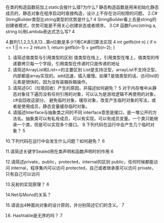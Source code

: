 在类的构造函数前加上static会报什么错?为什么?
静态构造函数是用来初始化静态成员的，静态对象在程序启动时直接构造，设计上不存在访问权限的问题。
2.C# StringBuilder类型比string类型的优势是什么? 4
StringBuilder看上去是string的创建者模式，优势可能是不用关心创建状态或者顺序。
3.C# 函数Func(string a, string b)用Lambda表达式怎么写? 4

4.数列1,1,2,3,5,8,13...第n位数是多少?用C#递归算法实现 4
int getfb(int n)
{
    if n == 1 || n == 2 return 1;
    return getfb(n-1) + getfb(n-2);
}
1. 请简述值类型与引用类型的区别
   值类型在栈上，引用类型在堆上，值类型的传递要拷贝每一个字段，引用类型在传递时只是传递的地址
2. 请简述ArrayList和List<>的主要区别
   List是支持泛型，arrayList不支持泛型，内部都是array实现的。add迅速，插入缓慢。如果T是值类型的话，访问list的元素是很快的，因为没有装箱拆箱操作。
3. 请简述GC（垃圾回收）产生的原因，并描述如何避免？ 5
对于内存堆中从静态对象往下遍历没有任何引用的对象，可以认为是游戏逻辑不再使用的对象，c#会回收这部分。
避免临时对象，缓存对象，改变产生临时对象的写法，或者是使用成员，静态变量缓存临时对象。
1.  请描述Interface与抽象类之间的不同
interface意思是接口，是一堆公开的方法名。抽象类可以有私有成员，可以有实现，可以有成员变量。一个类只能继承一个类，但是可以实现多个接口。
9.下列代码在运行中会产生几个临时对象？ 5

10.下列代码在运行中会发生什么问题？如何避免？ 6

11.请简述关键字Sealed用在类声明和函数声明时的作用 6

12.请简述private，public，protected，internal的区别
public，任何时候都能访问
internal，程序集内可以访问
protected，自己或者继承类可以访问
private，只有自己可以访问

13.反射的实现原理？ 6

14.Net与Mono的关系？

15.请说出4种面向对象的设计原则，并分别简述它们的含义。 7

16. Hashtable是无序的吗？ 7